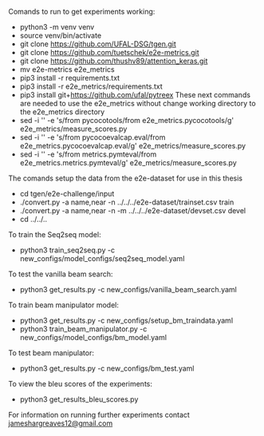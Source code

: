Comands to run to get experiments working:
- python3 -m venv venv
- source venv/bin/activate
- git clone https://github.com/UFAL-DSG/tgen.git 
- git clone https://github.com/tuetschek/e2e-metrics.git
- git clone https://github.com/thushv89/attention_keras.git
- mv e2e-metrics e2e_metrics
- pip3 install -r requirements.txt
- pip3 install -r e2e_metrics/requirements.txt
- pip3 install git+https://github.com/ufal/pytreex
These next commands are needed to use the e2e_metrics without change working directory to the e2e_metrics directory
- sed -i '' -e 's/from pycocotools/from e2e_metrics.pycocotools/g' e2e_metrics/measure_scores.py 
- sed -i '' -e 's/from pycocoevalcap.eval/from e2e_metrics.pycocoevalcap.eval/g' e2e_metrics/measure_scores.py 
- sed -i '' -e 's/from metrics.pymteval/from e2e_metrics.metrics.pymteval/g' e2e_metrics/measure_scores.py 

The comands setup the data from the e2e-dataset for use in this thesis 
- cd tgen/e2e-challenge/input
- ./convert.py -a name,near -n ../../../e2e-dataset/trainset.csv train
- ./convert.py -a name,near -n -m ../../../e2e-dataset/devset.csv devel
- cd ../../.. 
 
 To train the Seq2seq model:
- python3 train_seq2seq.py -c new_configs/model_configs/seq2seq_model.yaml
 
 To test the vanilla beam search:
- python3 get_results.py -c new_configs/vanilla_beam_search.yaml
 
 To train beam manipulator model:
- python3 get_results.py -c new_configs/setup_bm_traindata.yaml
- python3 train_beam_manipulator.py -c new_configs/model_configs/bm_model.yaml
 
 To test beam manipulator:
- python3 get_results.py -c new_configs/bm_test.yaml
 
 To view the bleu scores of the experiments:
- python3 get_results_bleu_scores.py

For information on running further experiments contact jameshargreaves12@gmail.com
